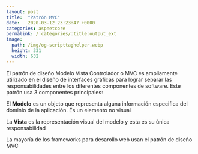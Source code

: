 ```yaml
---
layout: post
title:  "Patrón MVC"
date:   2020-03-12 23:23:47 +0000
categories: aspnetcore
permalink: /:categories/:title:output_ext
image:
  path: /img/og-scripttaghelper.webp
  height: 331
  width: 632
---
```


El patrón de diseño Modelo Vista Controlador o MVC es ampliamente utilizado en el diseño de interfaces gráficas para lograr separar las responsabilidades entre los diferentes componentes de software. Este patrón usa 3 componentes principales:

El **Modelo** es un objeto que representa alguna información especifica del dominio de la aplicación. Es un elemento no visual

La **Vista** es la representación visual del modelo y esta es su única responsabilidad 


La mayoría de los frameworks para desarollo web usan el patrón de diseño MVC